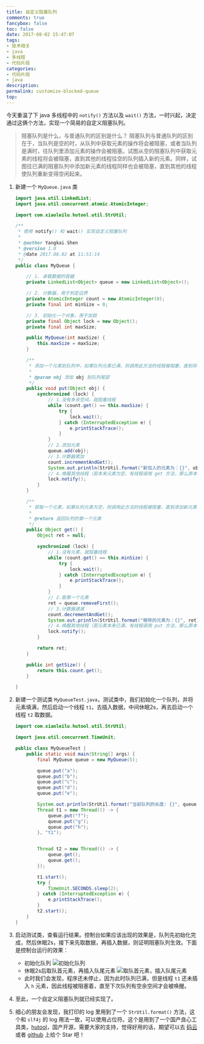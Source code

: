 ```yaml
---
title: 自定义阻塞队列
comments: true
fancybox: false
toc: false
date: 2017-08-02 15:47:07
tags:
- 技术相关
- java
- 多线程
- 代码片段
categories:
- 代码片段
- java
description:
permalink: customize-blocked-queue
top:
---
```


今天重温了下 java 多线程中的 `notify()` 方法以及 `wait()` 方法，一时兴起，决定通过这俩个方法，实现一个简易的自定义阻塞队列。
<!--more-->
> 阻塞队列是什么，与普通队列的区别是什么？
> 阻塞队列与普通队列的区别在于，当队列是空的时，从队列中获取元素的操作将会被阻塞，或者当队列是满时，往队列里添加元素的操作会被阻塞。试图从空的阻塞队列中获取元素的线程将会被阻塞，直到其他的线程往空的队列插入新的元素。同样，试图往已满的阻塞队列中添加新元素的线程同样也会被阻塞，直到其他的线程使队列重新变得空闲起来。

1. 新建一个 `MyQueue.java` 类

    ```java
    import java.util.LinkedList;
    import java.util.concurrent.atomic.AtomicInteger;

    import com.xiaoleilu.hutool.util.StrUtil;

    /**
     * 使用 notify() 和 wait() 实现自定义阻塞队列
     *
     * @author Yangkai.Shen
     * @version 1.0
     * @date 2017.08.02 at 11:51:14
     */
    public class MyQueue {

    	// 1. 承载数据的容器
    	private LinkedList<Object> queue = new LinkedList<Object>();

    	// 2. 计数器，用于判定边界
    	private AtomicInteger count = new AtomicInteger(0);
    	private final int minSize = 0;

    	// 3. 初始化一个对象，用于加锁
    	private final Object lock = new Object();
    	private final int maxSize;

    	public MyQueue(int maxSize) {
    		this.maxSize = maxSize;
    	}

    	/**
    	 * 添加一个元素到队列中，如果队列元素已满，则调用此方法的线程被阻塞，直到存在多余空间了，再进行添加
    	 *
    	 * @param obj 添加 obj 到队列尾部
    	 */
    	public void put(Object obj) {
    		synchronized (lock) {
    			// 1.没有多余空间，就阻塞线程
    			while (count.get() == this.maxSize) {
    				try {
    					lock.wait();
    				} catch (InterruptedException e) {
    					e.printStackTrace();
    				}
    			}
    			// 2.添加元素
    			queue.add(obj);
    			// 3.计数器累加
    			count.incrementAndGet();
    			System.out.println(StrUtil.format("新加入的元素为：{}", obj));
    			// 4.唤醒其他线程（若本来元素为空，有线程调用 get 方法，那么原本被阻塞的，需要在此时被唤醒）
    			lock.notify();
    		}
    	}

    	/**
    	 * 获取一个元素，如果队列元素为空，则调用此方法的线程被阻塞，直到添加新元素了，再进行获取
    	 *
    	 * @return 返回队列的第一个元素
    	 */
    	public Object get() {
    		Object ret = null;

    		synchronized (lock) {
    			// 1.没有元素，就阻塞线程
    			while (count.get() == this.minSize) {
    				try {
    					lock.wait();
    				} catch (InterruptedException e) {
    					e.printStackTrace();
    				}
    			}
    			// 2.取第一个元素
    			ret = queue.removeFirst();
    			// 3.计数器递减
    			count.decrementAndGet();
    			System.out.println(StrUtil.format("移除的元素为：{}", ret));
    			// 4.唤醒其他线程（若元素本来已满，有线程调用 put 方法，那么原本被阻塞的，需要在此时被唤醒）
    			lock.notify();
    		}

    		return ret;
    	}

    	public int getSize() {
    		return this.count.get();
    	}

    }
    ```
2. 新建一个测试类 `MyQueueTest.java`，测试类中，我们初始化一个队列，并将元素填满，然后启动一个线程 `t1`，去插入数据，中间休眠2s，再去启动一个线程 `t2` 取数据。

    ```java
    import com.xiaoleilu.hutool.util.StrUtil;

    import java.util.concurrent.TimeUnit;

    public class MyQueueTest {
    	public static void main(String[] args) {
    		final MyQueue queue = new MyQueue(5);

    		queue.put("a");
    		queue.put("b");
    		queue.put("c");
    		queue.put("d");
    		queue.put("e");

    		System.out.println(StrUtil.format("当前队列的长度: {}", queue.getSize()));
    		Thread t1 = new Thread(() -> {
    			queue.put("f");
    			queue.put("g");
    			queue.put("h");
    		}, "t1");


    		Thread t2 = new Thread(() -> {
    			queue.get();
    			queue.get();
    		});

    		t1.start();
    		try {
    			TimeUnit.SECONDS.sleep(2);
    		} catch (InterruptedException e) {
    			e.printStackTrace();
    		}
    		t2.start();
    	}
    }
    ```
3. 启动测试类，查看运行结果。控制台如果应该出现的效果是，队列先初始化完成，然后休眠2s，接下来先取数据，再插入数据，则证明阻塞队列生效。下面是控制台运行的效果：
    * 初始化队列
      ![初始化队列](http://oriqjordg.bkt.clouddn.com/2017-08-02-15016611637131.jpg)
    * 休眠2s后取队首元素，再插入队尾元素
       ![取队首元素，插入队尾元素](http://oriqjordg.bkt.clouddn.com/2017-08-02-15016613283795.jpg)
    * 此时我们会发现，程序还未停止，因为此时队列已满，但是线程 `t1` 还未插入 `h` 元素，因此线程被阻塞着，直至下次队列有空余空间才会被唤醒。
4. 至此，一个自定义阻塞队列就已经实现了。
5. 细心的朋友会发现，我打印的 log 里用到了一个 `StrUtil.format()` 方法，这个和 `slf4j` 的 log 用法一致，可以使用占位符。这个是用到了一个国产良心工具类，[hutool](http://www.hutool.cn/)，国产开源，需要大家的支持，觉得好用的话，期望可以去 [码云](https://github.com/looly/hutool) 或者 [github](http://git.oschina.net/loolly/hutool) 上给个 Star 吧！